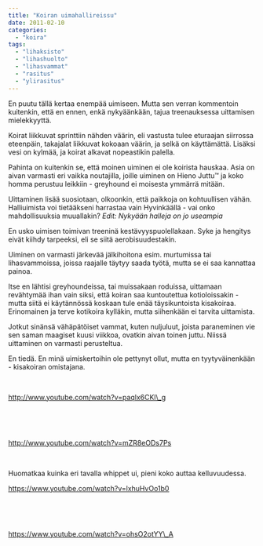```yaml
---
title: "Koiran uimahallireissu"
date: 2011-02-10
categories: 
  - "koira"
tags: 
  - "lihaksisto"
  - "lihashuolto"
  - "lihasvammat"
  - "rasitus"
  - "ylirasitus"
---
```


En puutu tällä kertaa enempää uimiseen. Mutta sen verran kommentoin kuitenkin, että en ennen, enkä nykyäänkään, tajua treenauksessa uittamisen mielekkyyttä.

<!--more-->

Koirat liikkuvat sprinttiin nähden väärin, eli vastusta tulee eturaajan siirrossa eteenpäin, takajalat liikkuvat kokoaan väärin, ja selkä on käyttämättä. Lisäksi vesi on kylmää, ja koirat alkavat nopeastikin palella.

Pahinta on kuitenkin se, että moinen uiminen ei ole koirista hauskaa. Asia on aivan varmasti eri vaikka noutajilla, joille uiminen on Hieno Juttu™ ja koko homma perustuu leikkiin - greyhound ei moisesta ymmärrä mitään.

Uittaminen lisää suosiotaan, olkoonkin, että paikkoja on kohtuullisen vähän. Halliuimista voi tietääkseni harrastaa vain Hyvinkäällä - vai onko mahdollisuuksia muuallakin? _Edit: Nykyään halleja on jo useampia_

En usko uimisen toimivan treeninä kestävyyspuolellakaan. Syke ja hengitys eivät kiihdy tarpeeksi, eli se siitä aerobisuudestakin.

Uiminen on varmasti järkevää jälkihoitona esim. murtumissa tai lihasvammoissa, joissa raajalle täytyy saada työtä, mutta se ei saa kannattaa painoa.

Itse en lähtisi greyhoundeissa, tai muissakaan roduissa, uittamaan revähtymää ihan vain siksi, että koiran saa kuntoutettua kotioloissakin - mutta siitä ei käytännössä koskaan tule enää täysikuntoista kisakoiraa. Erinomainen ja terve kotikoira kylläkin, mutta siihenkään ei tarvita uittamista.

Jotkut sinänsä vähäpätöiset vammat, kuten nuljuluut, joista paraneminen vie sen saman maagiset kuusi viikkoa, ovatkin aivan toinen juttu. Niissä uittaminen on varmasti perusteltua.

En tiedä. En minä uimiskertoihin ole pettynyt ollut, mutta en tyytyväinenkään - kisakoiran omistajana.

 

http://www.youtube.com/watch?v=paqlx6CKl\_g

 

 

http://www.youtube.com/watch?v=mZR8eODs7Ps

 

Huomatkaa kuinka eri tavalla whippet ui, pieni koko auttaa kelluvuudessa.

https://www.youtube.com/watch?v=lxhuHvOo1b0

 

 

https://www.youtube.com/watch?v=ohsO2otYY\_A
